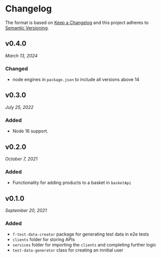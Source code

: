 # Changelog

The format is based on [Keep a Changelog](http://keepachangelog.com/en/1.0.0/)
and this project adheres to [Semantic Versioning](http://semver.org/spec/v2.0.0.html).

## v0.4.0

_March 13, 2024_

### Changed

- node engines in `package.json` to include all versions above 14

## v0.3.0

_July 25, 2022_

### Added

- Node 16 support.

## v0.2.0

_October 7, 2021_

### Added

- Functionality for adding products to a basket in `basketApi`

## v0.1.0

_September 20, 2021_

### Added

- `f-test-data-creator` package for generating test data in e2e tests
- `clients` folder for storing APIs
- `services` folder for importing the `clients` and completing further logic
- `test-data-generator` class for creating an innitial user
